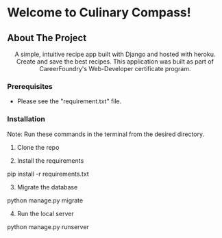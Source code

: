 # Welcome to Culinary Compass! 

## About The Project

<p align="center">
A simple, intuitive recipe app built with Django and hosted with heroku. Create and save the best recipes. This application was built as part of CareerFoundry's Web-Developer certificate program. 
</p>

### Prerequisites

- Please see the "requirement.txt" file.

### Installation

Note: Run these commands in the terminal from the desired directory.

1. Clone the repo 

2. Install the requirements 

pip install -r requirements.txt

3. Migrate the database

python manage.py migrate

4. Run the local server 

python manage.py runserver 
